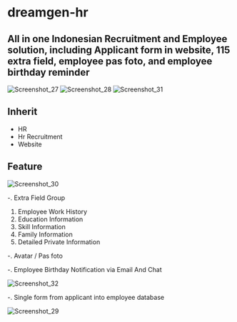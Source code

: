 # dreamgen-hr

<h2>All in one Indonesian Recruitment and Employee solution, including Applicant form in website, 115 extra field, employee pas foto, and employee birthday reminder</h2>

![Screenshot_27](https://user-images.githubusercontent.com/76990310/197162347-d6833515-e378-4672-815a-e2064fdfb267.png)
![Screenshot_28](https://user-images.githubusercontent.com/76990310/197162350-07cf4f68-7837-49c9-a030-355d89aeb269.png)
![Screenshot_31](https://user-images.githubusercontent.com/76990310/197162359-e26bdddb-11de-4169-bf2d-eca91047355e.png)

<h2>Inherit</h2>
<ul>
  <li>HR</li>
  <li>Hr Recruitment</li>
  <li>Website</li>
</ul>

<h2>Feature</h2>

![Screenshot_30](https://user-images.githubusercontent.com/76990310/197162357-e8ccfce7-1319-41d5-a41a-a2c66954c25f.png)
<p>-. Extra Field Group</p>
<ol>
<li>Employee Work History</li>
<li>Education Information</li>
<li>Skill Information</li>
<li>Family Information</li>
<li>Detailed Private Information</li>
</ol>
<p>-. Avatar / Pas foto</p>
<p>-. Employee Birthday Notification via Email And Chat</p>

![Screenshot_32](https://user-images.githubusercontent.com/76990310/197162360-c99a519a-1400-43b6-9641-a99b14b9f984.png)

<p>-. Single form from applicant into employee database</p>


![Screenshot_29](https://user-images.githubusercontent.com/76990310/197162353-fb72753e-c14e-45c1-87b8-22c7e90e48ef.png)

